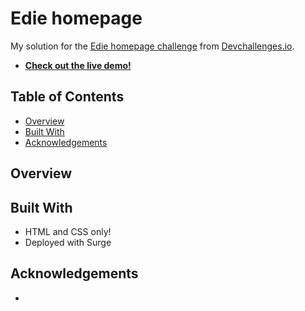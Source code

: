 # Edie homepage

My solution for the [Edie homepage challenge](https://devchallenges.io/challenges/xobQBuf8zWWmiYMIAZe0#) from [Devchallenges.io](http://devchallenges.io).

- [**Check out the live demo!**]()

## Table of Contents

- [Overview](#overview)
- [Built With](#built-with)
- [Acknowledgements](#acknowledgements)

## Overview

## Built With

- HTML and CSS only!
- Deployed with Surge

## Acknowledgements

-
